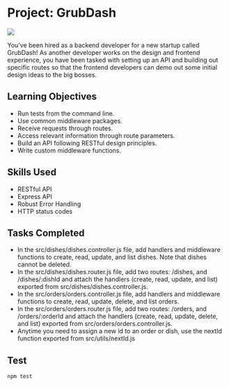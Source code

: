 # Project: GrubDash

<img src="https://abbett-resume.vercel.app/assets/img/grubdash.png">

You've been hired as a backend developer for a new startup called GrubDash!
As another developer works on the design and frontend experience, you have been tasked with setting up an API and building out specific routes so that
the frontend developers can demo out some initial design ideas to the big bosses.

## Learning Objectives

- Run tests from the command line.
- Use common middleware packages.
- Receive requests through routes.
- Access relevant information through route parameters.
- Build an API following RESTful design principles.
- Write custom middleware functions.

## Skills Used

- RESTful API
- Express API
- Robust Error Handling
- HTTP status codes

## Tasks Completed

- In the src/dishes/dishes.controller.js file, add handlers and middleware functions to create, read, update, and list dishes. Note that dishes cannot be deleted.
- In the src/dishes/dishes.router.js file, add two routes: /dishes, and /dishes/:dishId and attach the handlers (create, read, update, and list) exported from src/dishes/dishes.controller.js.
- In the src/orders/orders.controller.js file, add handlers and middleware functions to create, read, update, delete, and list orders.
- In the src/orders/orders.router.js file, add two routes: /orders, and /orders/:orderId and attach the handlers (create, read, update, delete, and list) exported from src/orders/orders.controller.js.
- Anytime you need to assign a new id to an order or dish, use the nextId function exported from src/utils/nextId.js

## Test

```
npm test
```

